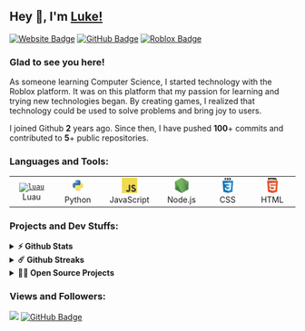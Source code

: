 ## Hey 👋, I'm [Luke!](https://github.com/Lukejdjd/)

[![Website Badge](https://img.shields.io/badge/Website-DD5144?style=flat-square&logo=google-chrome&logoColor=white)](https://lukejdjd.github.io)
[![GitHub Badge](https://img.shields.io/badge/GitHub-181717?style=flat-square&logo=github&logoColor=white)](https://github.com/Lukejdjd)
[![Roblox Badge](https://img.shields.io/badge/Roblox-00b2ff?style=flat-square&logo=roblox&logoColor=white)](https://www.roblox.com/users/1111528852/profile)

### Glad to see you here!

As someone learning Computer Science, I started technology with the Roblox platform. It was on this platform that my passion for learning and trying new technologies began. By creating games, I realized that technology could be used to solve problems and bring joy to users.

I joined Github **2** years ago. Since then, I have pushed **100**+ commits and contributed to **5**+ public repositories.

### Languages and Tools:

<table>
  <tr>
    <td align="center" width="96">
      <a href="https://luau-lang.org/">
        <code><img height="27" src="https://luau-lang.org/assets/images/luau-88.png" alt="luau"></code>
      </a>
      <br>Luau
    </td>
    <td align="center" width="96">
      <a href="https://www.python.org/">
        <code><img height="27" src="https://raw.githubusercontent.com/github/explore/80688e429a7d4ef2fca1e82350fe8e3517d3494d/topics/python/python.png" alt="python"></code>
      </a>
      <br>Python
    </td>
    <td align="center" width="96">
      <a href="https://developer.mozilla.org/en-US/docs/Web/JavaScript">
        <code><img height="27" src="https://raw.githubusercontent.com/github/explore/80688e429a7d4ef2fca1e82350fe8e3517d3494d/topics/javascript/javascript.png" alt="javascript"></code>
      </a>
      <br>JavaScript
    </td>
    <td align="center" width="96">
      <a href="https://nodejs.org/">
        <code><img height="27" src="https://raw.githubusercontent.com/github/explore/80688e429a7d4ef2fca1e82350fe8e3517d3494d/topics/nodejs/nodejs.png" alt="nodejs"></code>
      </a>
      <br>Node.js
    </td>
    <td align="center" width="96">
      <a href="https://developer.mozilla.org/en-US/docs/Web/CSS" >
        <code><img height="27" src="https://raw.githubusercontent.com/github/explore/80688e429a7d4ef2fca1e82350fe8e3517d3494d/topics/css/css.png" alt="css"></code>
      </a>
      <br>CSS
    </td>
    <td align="center" width="96"> 
      <a href="https://developer.mozilla.org/en-US/docs/Web/HTML" >
        <code><img height="27" src="https://raw.githubusercontent.com/github/explore/80688e429a7d4ef2fca1e82350fe8e3517d3494d/topics/html/html.png" alt="html"></code>
      </a>
      <br>HTML
    </td>
  </tr>
</table>

### Projects and Dev Stuffs:

<details>	
  <summary><b>⚡ Github Stats</b></summary>
<br/>

<a>
  <img height="180em" src="https://github-readme-stats.vercel.app/api?username=Lukejdjd&show_icons=true&theme=github_dark#gh-dark-mode-only"/>
</a>
<a>
  <img height="180em" src="https://github-readme-stats.vercel.app/api?username=Lukejdjd&show_icons=true&theme=default#gh-light-mode-only"/>
</a>
<a>
  <img height="180em" src="https://github-readme-stats.vercel.app/api/top-langs/?username=Lukejdjd&exclude_repo=KNN-Image-Classification&show_icons=true&layout=compact&langs_count=8&theme=github_dark#gh-dark-mode-only"/>
</a>
<a>
  <img height="180em" src="https://github-readme-stats.vercel.app/api/top-langs/?username=Lukejdjd&exclude_repo=KNN-Image-Classification&show_icons=true&layout=compact&langs_count=8&theme=default#gh-light-mode-only"/>
</a>
</details>

<details>
  <summary><b>☄️ Github Streaks</b></summary>
<br/>

[![Lukejdjd's GitHub Streaks-Dark](https://github-readme-streak-stats.herokuapp.com/?user=Lukejdjd&theme=github-dark-blue#gh-dark-mode-only)](https://github.com/Lukejdjd/github-readme-streak-stats#gh-dark-mode-only)
[![Lukejdjd's GitHub Streaks-Light](https://github-readme-streak-stats.herokuapp.com/?user=Lukejdjd&theme=default#gh-light-mode-only)](https://github.com/Lukejdjd/github-readme-streak-stats#gh-light-mode-only)
</details>

<details>
  <summary><b>🧑‍🚀 Open Source Projects</b></summary>

  <br/>
  <table>
    <thead align="center">
      <tr border: none;>
        <td><b>💻 Projects</b></td>
        <td><b>🌟 Stars</b></td>
        <td><b>🍴 Forks</b></td>
        <td><b>🐛 Issues</b></td>
        <td><b>🔔 Pull Requests</b></td>
        <td><b>👨‍💻 Language</b></td>
      </tr>
    </thead>
    <tbody>
      <tr>
	      <td><a href="https://github.com/Lukejdjd/Discord-Meme"><b>📸 Discord Meme</b></a></td>
        <td><img alt="Stars" src="https://img.shields.io/github/stars/Lukejdjd/Discord-Meme?style=flat-square&labelColor=343b41"/></td>
        <td><img alt="Forks" src="https://img.shields.io/github/forks/Lukejdjd/Discord-Meme?style=flat-square&labelColor=343b41"/></td>
        <td><img alt="Issues" src="https://img.shields.io/github/issues/Lukejdjd/Discord-Meme?style=flat-square"/></td>
        <td><img alt="Pull Requests" src="https://img.shields.io/github/issues-pr/Lukejdjd/Discord-Meme?style=flat-square"/></td>
        <td><img alt="Language" src="https://img.shields.io/github/languages/top/Lukejdjd/Discord-Meme?style=flat-square"/></td>
      </tr>
      <tr>
	      <td><a href="https://github.com/Lukejdjd/lukejdjd.github.io"><b>🌐 Website</b></a></td>
        <td><img alt="Stars" src="https://img.shields.io/github/stars/Lukejdjd/lukejdjd.github.io?style=flat-square&labelColor=343b41"/></td>
        <td><img alt="Forks" src="https://img.shields.io/github/forks/Lukejdjd/lukejdjd.github.io?style=flat-square&labelColor=343b41"/></td>
        <td><img alt="Issues" src="https://img.shields.io/github/issues/Lukejdjd/lukejdjd.github.io?style=flat-square"/></td>
        <td><img alt="Pull Requests" src="https://img.shields.io/github/issues-pr/Lukejdjd/lukejdjd.github.io?style=flat-square"/></td>
        <td><img alt="Language" src="https://img.shields.io/github/languages/top/Lukejdjd/lukejdjd.github.io?style=flat-square"/></td>
      </tr>
      <tr>
	      <td><a href="https://github.com/Lukejdjd/Lukejdjd"><b>📄 README</b></a></td>
        <td><img alt="Stars" src="https://img.shields.io/github/stars/Lukejdjd/Lukejdjd?style=flat-square&labelColor=343b41"/></td>
        <td><img alt="Forks" src="https://img.shields.io/github/forks/Lukejdjd/Lukejdjd?style=flat-square&labelColor=343b41"/></td>
        <td><img alt="Issues" src="https://img.shields.io/github/issues/Lukejdjd/Lukejdjd?style=flat-square"/></td>
        <td><img alt="Pull Requests" src="https://img.shields.io/github/issues-pr/Lukejdjd/Lukejdjd?style=flat-square"/></td>
        <td><img alt="Language" src="https://img.shields.io/badge/markdown-100%25-blue?style=flat-square"/></td> 
      </tr>
    </tbody>
  </table>
</details>

### Views and Followers:

<img src="https://komarev.com/ghpvc/?username=Lukejdjd"> <a href="https://github.com/Lukejdjd?tab=followers"><img src="https://img.shields.io/github/followers/Lukejdjd?label=Followers&style=social" alt="GitHub Badge"></a>
